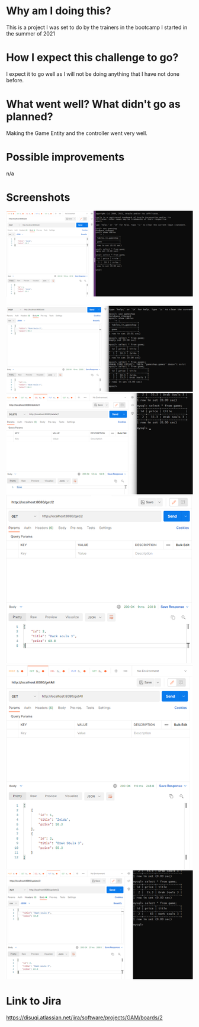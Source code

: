 # Why am I doing this?
This is a project I was set to do by the trainers in the bootcamp I started in the summer of 2021
# How I expect this challenge to go?
I expect it to go well as I will not be doing anything that I have not done before.
# What went well? What didn't go as planned?
Making the Game Entity and the controller went very well.
# Possible improvements
n/a
# Screenshots
[<img src="screenshots/add.png">](screenshots/add.png)
[<img src="screenshots/add2.png">](screenshots/add2.png)
[<img src="screenshots/delete.png">](screenshots/delete.png)
[<img src="screenshots/get.png">](screenshots/get.png)
[<img src="screenshots/getAll.png">](screenshots/getAll.png)
[<img src="screenshots/update.png">](screenshots/update.png)
# Link to Jira
https://disuqi.atlassian.net/jira/software/projects/GAM/boards/2